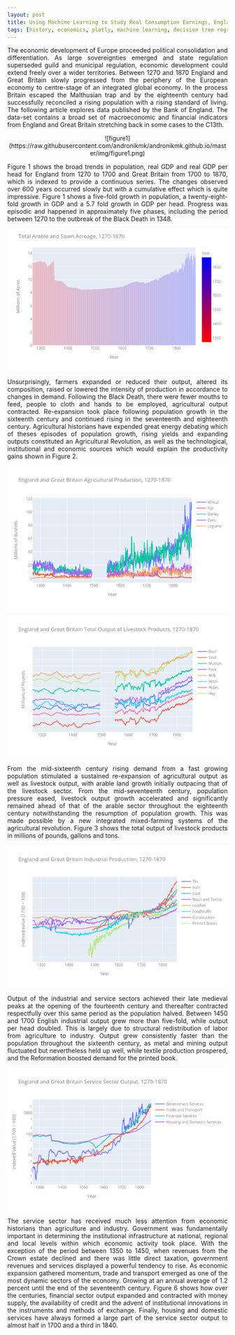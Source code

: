 ```yaml
---
layout: post
title: Using Machine Learning to Study Real Consumption Earnings, England and Great Britain 1270–1870
tags: [history, economics, plotly, machine learning, decision tree regressor]
---
```

<p style="text-align: justify;">
The economic development of Europe proceeded political consolidation and differentiation. 
As large sovereignties emerged and state regulation superseded guild and municipal regulation,
economic development could extend freely over a wider territories. Between 1270 and 1870 England
and Great Britain slowly progressed from the periphery of the European economy to centre-stage 
of an integrated global economy. In the process Britain escaped the Malthusian trap and by the
eighteenth century had successfully reconciled a rising population with a rising standard of living.
The following article explores data published by the Bank of England. The data-set contains a broad
set of macroeconomic and financial indicators from England and Great Britain stretching back in some cases to the C13th.
</p>

<p style="text-align: center;">
![figure1](https://raw.githubusercontent.com/andronikmk/andronikmk.github.io/master/img/figure1.png)
</p>

<p style="text-align: justify;">
Figure 1 shows the broad trends in population, real GDP and real GDP per head for England from 1270 to 1700 and Great Britain from 1700 to 1870, which is indexed to provide a continuous series. The changes observed over 600 years occurred slowly but with a cumulative effect which is quite impressive. Figure 1 shows a five-fold growth in population, a twenty-eight-fold growth in GDP and a 5.7 fold growth in GDP per head. Progress was episodic and happened in approximately five phases, including the period between 1270 to the outbreak of the Black Death in 1348.
</p>

![figure2](https://raw.githubusercontent.com/andronikmk/andronikmk.github.io/master/img/figure2.png)

<p style="text-align: justify;">
 Unsurprisingly, farmers expanded or reduced their output, altered its composition, raised or lowered the intensity of production in accordance to changes in demand. Following the Black Death, there were fewer mouths to feed, people to cloth and hands to be employed, agricultural output contracted. Re-expansion took place following population growth in the sixteenth century and continued rising in the seventeenth and eighteenth century. Agricultural historians have expended great energy debating which of theses episodes of population growth, rising yields and expanding outputs constituted an Agricultural Revolution, as well as the technological, institutional and economic sources which would explain the productivity gains shown in Figure 2.
</p>

![figure3](https://raw.githubusercontent.com/andronikmk/andronikmk.github.io/master/img/figure3.png)

![figure4](https://raw.githubusercontent.com/andronikmk/andronikmk.github.io/master/img/figure4.png)

<p style="text-align: justify;">
From the mid-sixteenth century rising demand from a fast growing population stimulated a sustained re-expansion of agricultural output as well as livestock output, with arable land growth initially outpacing that of the livestock sector. From the mid-seventeenth century, population pressure eased, livestock output growth accelerated and significantly remained ahead of that of the arable sector throughout the eighteenth century notwithstanding the resumption of population growth. This was made possible by a new integrated mixed-farming systems of the agricultural revolution. Figure 3 shows the total output of livestock products in millions of pounds, gallons and tons.
</p>

![figure5](https://raw.githubusercontent.com/andronikmk/andronikmk.github.io/master/img/figure5.png)

<p style="text-align: justify;">
Output of the industrial and service sectors achieved their late medieval peaks at the opening of the fourteenth century and thereafter contracted respectfully over this same period as the population halved. Between 1450 and 1700 English industrial output grew more than five-fold, while output per head doubled. This is largely due to structural redistribution of labor from agriculture to industry. Output grew consistently faster than the population throughout the sixteenth century, as metal and mining output fluctuated but nevertheless held up well, while textile production prospered, and the Reformation boosted demand for the printed book.
</p>
 
 ![figure6](https://raw.githubusercontent.com/andronikmk/andronikmk.github.io/master/img/figure6.png)
 
<p style="text-align: justify;">
The service sector has received much less attention from economic historians than agriculture and industry. Government was fundamentally important in determining the institutional infrastructure at national, regional and local levels within which economic activity took place. With the exception of the period between 1350 to 1450, when revenues from the Crown estate declined and there was little direct taxation, government revenues and services displayed a powerful tendency to rise. As economic expansion gathered momentum, trade and transport emerged as one of the most dynamic sectors of the economy. Growing at an annual average of 1.2 percent until the end of the seventeenth century. Figure 6 shows how over the centuries, financial sector output expanded and contracted with money supply, the availability of credit and the advent of institutional innovations in the instruments and methods of exchange. Finally, housing and domestic services have always formed a large part of the service sector output to almost half in 1700 and a third in 1840.
</p>
